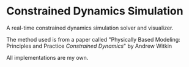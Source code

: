 # Constrained Dynamics Simulation

A real-time constrained dynamics simulation solver and visualizer.

The method used is from a paper called "Physically Based Modeling:
Principles and Practice _Constrained Dynamics_" by Andrew Witkin

All implementations are my own.

